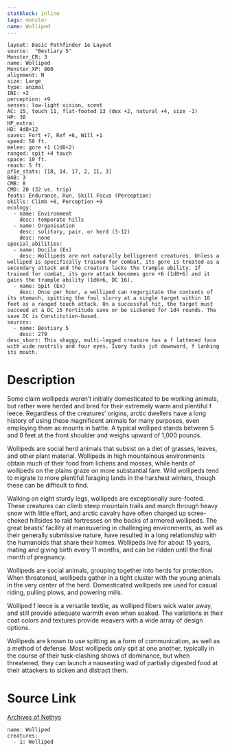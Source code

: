 ```yaml
---
statblock: inline
tags: monster
name: Wolliped
---
```

```statblock
layout: Basic Pathfinder 1e Layout
source:  "Bestiary 5"
Monster_CR: 3
name: Wolliped
Monster_XP: 800
alignment: N
size: Large
type: animal
INI: +2
perception: +9
senses: low-light vision, scent
AC: 15, touch 11, flat-footed 13 (dex +2, natural +4, size -1)
HP: 30
HP_extra: 
HD: 4d8+12
saves: Fort +7, Ref +6, Will +1
speed: 50 ft.
melee: gore +1 (1d8+2)
ranged: spit +4 touch
space: 10 ft.
reach: 5 ft.
pf1e_stats: [18, 14, 17, 2, 11, 3]
BAB: 3
CMB: 8
CMD: 20 (32 vs. trip)
feats: Endurance, Run, Skill Focus (Perception)
skills: Climb +8, Perception +9
ecology:
  - name: Environment
    desc: temperate hills
  - name: Organisation
    desc: solitary, pair, or herd (3-12)
    desc: none
special_abilities:
  - name: Docile (Ex)
    desc: Wollipeds are not naturally belligerent creatures. Unless a wolliped is specifically trained for combat, its gore is treated as a secondary attack and the creature lacks the trample ability. If trained for combat, its gore attack becomes gore +6 (1d8+6) and it gains the trample ability (1d6+6, DC 16).
  - name: Spit (Ex)
    desc: Once per hour, a wolliped can regurgitate the contents of its stomach, spitting the foul slurry at a single target within 10 feet as a ranged touch attack. On a successful hit, the target must succeed at a DC 15 Fortitude save or be sickened for 1d4 rounds. The save DC is Constitution-based.
sources:
  - name: Bestiary 5
    desc: 279
desc_short: This shaggy, multi-legged creature has a f lattened face with wide nostrils and four eyes. Ivory tusks jut downward, f lanking its mouth.
```
# Description
Some claim wollipeds weren’t initially domesticated to be working animals, but rather were herded and bred for their extremely warm and plentiful f leece. Regardless of the creatures’ origins, arctic dwellers have a long history of using these magnificent animals for many purposes, even employing them as mounts in battle. A typical wolliped stands between 5 and 6 feet at the front shoulder and weighs upward of 1,000 pounds.

 Wollipeds are social herd animals that subsist on a diet of grasses, leaves, and other plant material. Wollipeds in high mountainous environments obtain much of their food from lichens and mosses, while herds of wollipeds on the plains graze on more substantial fare. Wild wollipeds tend to migrate to more plentiful foraging lands in the harshest winters, though these can be difficult to find.

 Walking on eight sturdy legs, wollipeds are exceptionally sure-footed. These creatures can climb steep mountain trails and march through heavy snow with little effort, and arctic cavalry have often charged up scree-choked hillsides to raid fortresses on the backs of armored wollipeds. The great beasts’ facility at maneuvering in challenging environments, as well as their generally submissive nature, have resulted in a long relationship with the humanoids that share their homes. Wollipeds live for about 15 years, mating and giving birth every 11 months, and can be ridden until the final month of pregnancy.

 Wollipeds are social animals, grouping together into herds for protection. When threatened, wollipeds gather in a tight cluster with the young animals in the very center of the herd. Domesticated wollipeds are used for casual riding, pulling plows, and powering mills.

 Wolliped f leece is a versatile textile, as wolliped fibers wick water away, and still provide adequate warmth even when soaked. The variations in their coat colors and textures provide weavers with a wide array of design options.

 Wollipeds are known to use spitting as a form of communication, as well as a method of defense. Most wollipeds only spit at one another, typically in the course of their tusk-clashing shows of dominance, but when threatened, they can launch a nauseating wad of partially digested food at their attackers to sicken and distract them.
# Source Link
[Archives of Nethys](https://aonprd.com/MonsterDisplay.aspx?ItemName=Wolliped)
```encounter-table
name: Wolliped
creatures:
  - 1: Wolliped
```

